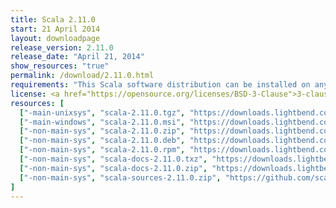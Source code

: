 ```yaml
---
title: Scala 2.11.0
start: 21 April 2014
layout: downloadpage
release_version: 2.11.0
release_date: "April 21, 2014"
show_resources: "true"
permalink: /download/2.11.0.html
requirements: "This Scala software distribution can be installed on any Unix-like or Windows system. It requires the Java runtime version 1.6 or later, which can be downloaded <a href='http://www.java.com/'>here</a>."
license: <a href="https://opensource.org/licenses/BSD-3-Clause">3-clause BSD license</a>
resources: [
  ["-main-unixsys", "scala-2.11.0.tgz", "https://downloads.lightbend.com/scala/2.11.0/scala-2.11.0.tgz", "Mac OS X, Unix, Cygwin", "24.80M"],
  ["-main-windows", "scala-2.11.0.msi", "https://downloads.lightbend.com/scala/2.11.0/scala-2.11.0.msi", "Windows (msi installer)", "89.00M"],
  ["-non-main-sys", "scala-2.11.0.zip", "https://downloads.lightbend.com/scala/2.11.0/scala-2.11.0.zip", "Windows", "24.81M"],
  ["-non-main-sys", "scala-2.11.0.deb", "https://downloads.lightbend.com/scala/2.11.0/scala-2.11.0.deb", "Debian", "88.03M"],
  ["-non-main-sys", "scala-2.11.0.rpm", "https://downloads.lightbend.com/scala/2.11.0/scala-2.11.0.rpm", "RPM package", "88.03M"],
  ["-non-main-sys", "scala-docs-2.11.0.txz", "https://downloads.lightbend.com/scala/2.11.0/scala-docs-2.11.0.txz", "API docs", "35.95M"],
  ["-non-main-sys", "scala-docs-2.11.0.zip", "https://downloads.lightbend.com/scala/2.11.0/scala-docs-2.11.0.zip", "API docs", "66.59M"],
  ["-non-main-sys", "scala-sources-2.11.0.zip", "https://github.com/scala/scala/archive/v2.11.0.tar.gz", "sources", ""]
]
---
```

